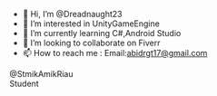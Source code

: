 - 👋 Hi, I’m @Dreadnaught23
- 👀 I’m interested in UnityGameEngine
- 🌱 I’m currently learning C#,Android Studio
- 💞️ I’m looking to collaborate on Fiverr
- 📫 How to reach me : Email:abidrgt17@gmail.com

@StmikAmikRiau <br>
Student

<!---
Dreadnaught23/Dreadnaught23 is a ✨ special ✨ repository because its `README.md` (this file) appears on your GitHub profile.
You can click the Preview link to take a look at your changes.
--->

